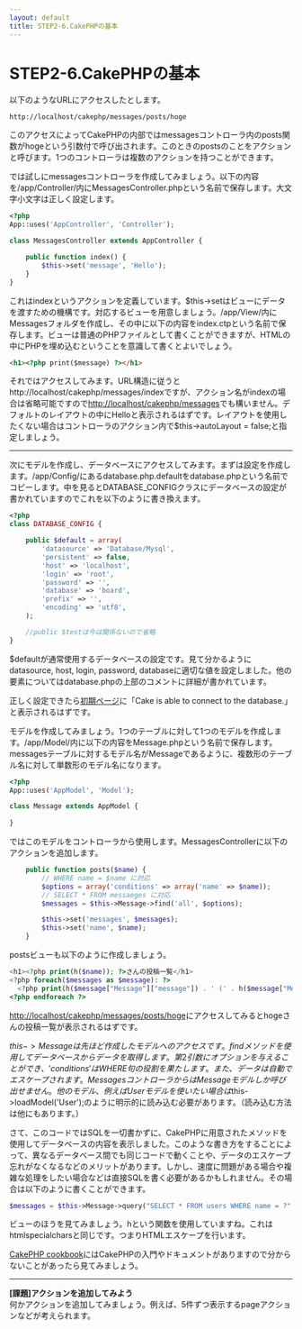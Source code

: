 ```yaml
---
layout: default
title: STEP2-6.CakePHPの基本
---
```

# STEP2-6.CakePHPの基本

以下のようなURLにアクセスしたとします。

    http://localhost/cakephp/messages/posts/hoge

このアクセスによってCakePHPの内部ではmessagesコントローラ内のposts関数がhogeという引数付で呼び出されます。このときのpostsのことをアクションと呼びます。1つのコントローラは複数のアクションを持つことができます。

では試しにmessagesコントローラを作成してみましょう。以下の内容を/app/Controller/内にMessagesController.phpという名前で保存します。大文字小文字は正しく設定します。

```php
<?php
App::uses('AppController', 'Controller');

class MessagesController extends AppController {

    public function index() {
        $this->set('message', 'Hello');
    }
}
```
これはindexというアクションを定義しています。$this->setはビューにデータを渡すための機構です。対応するビューを用意しましょう。/app/View/内にMessagesフォルダを作成し、その中に以下の内容をindex.ctpという名前で保存します。ビューは普通のPHPファイルとして書くことができますが、HTMLの中にPHPを埋め込むということを意識して書くとよいでしょう。

```html
<h1><?php print($message) ?></h1>
```
それではアクセスしてみます。URL構造に従うとhttp://localhost/cakephp/messages/indexですが、アクション名がindexの場合は省略可能ですので[http://localhost/cakephp/messages](http://localhost/cakephp/messages)でも構いません。デフォルトのレイアウトの中にHelloと表示されるはずです。レイアウトを使用したくない場合はコントローラのアクション内で$this->autoLayout = false;と指定しましょう。

***

次にモデルを作成し、データベースにアクセスしてみます。まずは設定を作成します。/app/Config/にあるdatabase.php.defaultをdatabase.phpという名前でコピーします。中を見るとDATABASE_CONFIGクラスにデータベースの設定が書かれていますのでこれを以下のように書き換えます。

```php
<?php
class DATABASE_CONFIG {

	public $default = array(
		'datasource' => 'Database/Mysql',
		'persistent' => false,
		'host' => 'localhost',
		'login' => 'root',
		'password' => '',
		'database' => 'board',
		'prefix' => '',
		'encoding' => 'utf8',
	);

	//public $testは今は関係ないので省略
}
```

$defaultが通常使用するデータベースの設定です。見て分かるようにdatasource, host, login, password, databaseに適切な値を設定しました。他の要素についてはdatabase.phpの上部のコメントに詳細が書かれています。

正しく設定できたら[初期ページ](http://localhost/cakephp/)に「Cake is able to connect to the database.」と表示されるはずです。

モデルを作成してみましょう。1つのテーブルに対して1つのモデルを作成します。/app/Model/内に以下の内容をMessage.phpという名前で保存します。messagesテーブルに対するモデル名がMessageであるように、複数形のテーブル名に対して単数形のモデル名になります。

```php
<?php
App::uses('AppModel', 'Model');

class Message extends AppModel {
 
}
```
ではこのモデルをコントローラから使用します。MessagesControllerに以下のアクションを追加します。

```php
    public function posts($name) {
        // WHERE name = $name に対応
        $options = array('conditions' => array('name' => $name));
        // SELECT * FROM messaeges に対応
        $messages = $this->Message->find('all', $options);

        $this->set('messages', $messages);
        $this->set('name', $name);
    }
```
postsビューも以下のように作成しましょう。

```php
<h1><?php print(h($name)); ?>さんの投稿一覧</h1>
<?php foreach($messages as $message): ?>
  <?php print(h($message["Message"]["message"]) . ' (' . h($message["Message"]["created"]) . ')'); ?>
<?php endforeach ?>
```
[http://localhost/cakephp/messages/posts/hoge](http://localhost/cakephp/messages/posts/hoge)にアクセスしてみるとhogeさんの投稿一覧が表示されるはずです。

$this->Messageは先ほど作成したモデルへのアクセスです。findメソッドを使用してデータベースからデータを取得します。第2引数にオプションを与えることができ、'conditions'はWHERE句の役割を果たします。また、データは自動でエスケープされます。MessagesコントローラからはMessageモデルしか呼び出せません。他のモデル、例えばUserモデルを使いたい場合は$this->loadModel('User');のように明示的に読み込む必要があります。（読み込む方法は他にもあります。）

さて、このコードではSQLを一切書かずに、CakePHPに用意されたメソッドを使用してデータベースの内容を表示しました。このような書き方をすることによって、異なるデータベース間でも同じコードで動くことや、データのエスケープ忘れがなくなるなどのメリットがあります。しかし、速度に問題がある場合や複雑な処理をしたい場合などは直接SQLを書く必要があるかもしれません。その場合は以下のように書くことができます。

```php
$messages = $this->Message->query("SELECT * FROM users WHERE name = ?", array($name));
```

ビューのほうを見てみましょう。hという関数を使用していますね。これはhtmlspecialcharsと同じです。つまりHTMLエスケープを行います。

[CakePHP cookbook](http://book.cakephp.org/2.0/ja/)にはCakePHPの入門やドキュメントがありますので分からないことがあったら見てみましょう。

***

**[課題]アクションを追加してみよう**  
何かアクションを追加してみましょう。例えば、5件ずつ表示するpageアクションなどが考えられます。